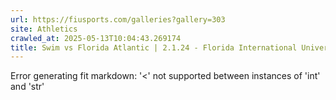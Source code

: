 ```yaml
---
url: https://fiusports.com/galleries?gallery=303
site: Athletics
crawled_at: 2025-05-13T10:04:43.269174
title: Swim vs Florida Atlantic | 2.1.24 - Florida International University
---
```


Error generating fit markdown: '<' not supported between instances of 'int' and 'str'